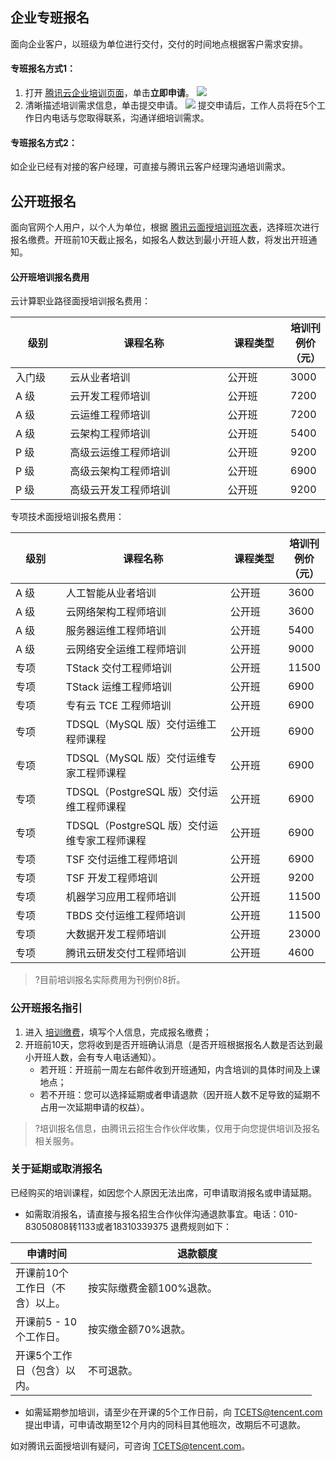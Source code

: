 ## 企业专班报名

面向企业客户，以班级为单位进行交付，交付的时间地点根据客户需求安排。

#### 专班报名方式1：
1. 打开 [腾讯云企业培训页面](https://cloud.tencent.com/edu/training/enterprise)，单击**立即申请**。
![](https://main.qcloudimg.com/raw/a055ed8bd57132afd2f78e3955f651aa.png)
2. 清晰描述培训需求信息，单击提交申请。
![](https://main.qcloudimg.com/raw/ff9b7ff27e58b95c9370a91b47145548.png)
提交申请后，工作人员将在5个工作日内电话与您取得联系，沟通详细培训需求。

#### 专班报名方式2：
如企业已经有对接的客户经理，可直接与腾讯云客户经理沟通培训需求。

## 公开班报名
面向官网个人用户，以个人为单位，根据 [腾讯云面授培训班次表](https://cloud.tencent.com/edu/training/timetable?project=30&status=1)，选择班次进行报名缴费。开班前10天截止报名，如报名人数达到最小开班人数，将发出开班通知。

#### 公开班培训报名费用
云计算职业路径面授培训报名费用：
<style>
table th:nth-of-type(1) {
width: 100px;        
}
table th:nth-of-type(2) {
width: 350px;        
}
table th:nth-of-type(3) {
width: 120px;        
}
</style>

| 级别                           | 课程名称                                  |   课程类型     | 培训刊例价（元） |
| ------------------------------ | ----------------------------------------- | ------ | ---------------- |
| 入门级                         | 云从业者培训                              | 公开班 | 3000             |
| A 级                            | 云开发工程师培训                          | 公开班 | 7200             |
| A 级                            | 云运维工程师培训                          | 公开班 | 7200             |
| A 级                            | 云架构工程师培训                          | 公开班 | 5400             |
| P 级                            | 高级云运维工程师培训                      | 公开班 | 9200             |
| P 级                            | 高级云架构工程师培训                      | 公开班 | 6900             |
| P 级                            | 高级云开发工程师培训                      | 公开班 | 9200             |


专项技术面授培训报名费用：  

| 级别                           | 课程名称                                  |   课程类型     | 培训刊例价（元） |
| ------------------------------ | ----------------------------------------- | ------ | ---------------- |
| A 级                            | 人工智能从业者培训                        | 公开班 | 3600             |
| A 级                            | 云网络架构工程师培训                      | 公开班 | 3600             |
| A 级                            | 服务器运维工程师培训                      | 公开班 | 5400             |
| A 级                            | 云网络安全运维工程师培训                  | 公开班 | 9000             |
| 专项                           | TStack 交付工程师培训                      | 公开班 | 11500            |
| 专项                           | TStack 运维工程师培训                      | 公开班 | 6900             |
| 专项                           | 专有云 TCE 工程师培训                       | 公开班 | 6900             |
| 专项                           | TDSQL（MySQL 版）交付运维工程师课程          | 公开班 | 6900             |
| 专项                           | TDSQL（MySQL 版）交付运维专家工程师课程      | 公开班 | 6900             |
| 专项                           | TDSQL（PostgreSQL 版）交付运维工程师课程     | 公开班 | 6900             |
| 专项                           | TDSQL（PostgreSQL 版）交付运维专家工程师课程 | 公开班 | 6900             |
| 专项                           | TSF 交付运维工程师培训                     | 公开班 | 6900             |
| 专项                           | TSF 开发工程师培训                         | 公开班 | 9200             |
| 专项                           | 机器学习应用工程师培训                    | 公开班 | 11500            |
| 专项                           | TBDS 交付运维工程师培训                    | 公开班 | 11500            |
| 专项                           | 大数据开发工程师培训                      | 公开班    | 23000            |
| 专项                           | 腾讯云研发交付工程师培训                |  公开班   | 4600         | 



>?目前培训报名实际费用为刊例价8折。


### 公开班报名指引
1. 进入 [培训缴费](https://www.easthome.com/front/tencentCloud/bespeak)，填写个人信息，完成报名缴费；
2. 开班前10天，您将收到是否开班确认消息（是否开班根据报名人数是否达到最小开班人数，会有专人电话通知）。
	- 若开班：开班前一周左右邮件收到开班通知，内含培训的具体时间及上课地点；
	- 若不开班：您可以选择延期或者申请退款（因开班人数不足导致的延期不占用一次延期申请的权益）。
>?培训报名信息，由腾讯云招生合作伙伴收集，仅用于向您提供培训及报名相关服务。

### 关于延期或取消报名
已经购买的培训课程，如因您个人原因无法出席，可申请取消报名或申请延期。
- 如需取消报名，请直接与报名招生合作伙伴沟通退款事宜。电话：010-83050808转1133或者18310339375
退费规则如下：

| 申请时间 | 退款额度 |
|---------|---------|
| 开课前10个工作日（不含）以上。 | 按实际缴费金额100%退款。 |
| 开课前5 - 10个工作日。 | 按实缴金额70%退款。 |
| 开课5个工作日（包含）以内。 | 不可退款。 |

- 如需延期参加培训，请至少在开课的5个工作日前，向 TCETS@tencent.com 提出申请，可申请改期至12个月内的同科目其他班次，改期后不可退款。

如对腾讯云面授培训有疑问，可咨询 TCETS@tencent.com。



